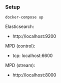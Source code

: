 ### Setup

    docker-compose up
    
Elasticsearch:
- http://localhost:9200

MPD (control):
- tcp: localhost:6600

MPD (stream):
- http://localhost:8000

